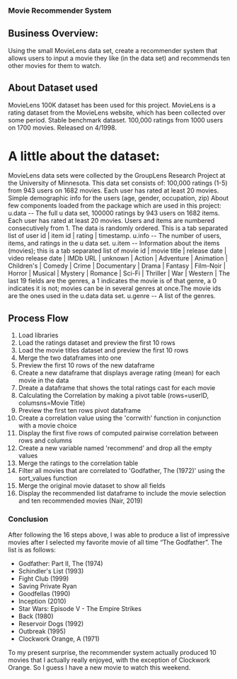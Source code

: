 ### Movie Recommender System ###

## Business Overview: ##

Using the small MovieLens data set, create a recommender system that allows users to input a movie they like (in the data set) and recommends ten other movies for them to watch. 

## About Dataset used ##

MovieLens 100K dataset has been used for this project. MovieLens is a rating dataset from the MovieLens website, which has been collected over some period. Stable benchmark dataset. 100,000 ratings from 1000 users on 1700 movies. Released on 4/1998. 

# A little about the dataset: #

MovieLens data sets were collected by the GroupLens Research Project at the University of Minnesota.
This data set consists of:
100,000 ratings (1-5) from 943 users on 1682 movies. Each user has rated at least 20 movies. Simple demographic info for the users (age, gender, occupation,
zip) About few components loaded from the package which are used in this project:
u.data -- The full u data set, 100000 ratings by 943 users on 1682 items. Each user has rated at least 20 movies. Users and items are numbered consecutively
from 1. The data is randomly ordered. This is a tab separated list of user id | item id | rating | timestamp.
u.info -- The number of users, items, and ratings in the u data set.
u.item -- Information about the items (movies); this is a tab separated list of movie id | movie title | release date | video release date | IMDb URL | unknown |
Action | Adventure | Animation | Children's | Comedy | Crime | Documentary | Drama | Fantasy | Film-Noir | Horror | Musical | Mystery | Romance | Sci-Fi | Thriller
| War | Western | The last 19 fields are the genres, a 1 indicates the movie is of that genre, a 0 indicates it is not; movies can be in several genres at once.The
movie ids are the ones used in the u.data data set.
u.genre -- A list of the genres.

## Process Flow ##

1. Load libraries
2. Load the ratings dataset and preview the first 10 rows
3. Load the movie titles dataset and preview the first 10 rows
4. Merge the two dataframes into one
5. Preview the first 10 rows of the new dataframe
6. Create a new dataframe that displays average rating (mean) for each movie in the data
7. Dreate a dataframe that shows the total ratings cast for each movie
8. Calculating the Correlation by making a pivot table (rows=userID, columsns=Movie Title)
9. Preview the first ten rows pivot dataframe
10. Create a correlation value using the 'corrwith' function in conjunction with a movie choice
11. Display the first five rows of computed pairwise correlation between rows and columns
12. Create a new variable named 'recommend' and drop all the empty values
13. Merge the ratings to the correlation table
14. Filter all movies that are correlated to 'Godfather, The (1972)' using the sort_values function
15. Merge the original movie dataset to show all fields
16. Display the recommended list dataframe to include the movie selection and ten recommended movies (Nair, 2019)

### Conclusion ###

After following the 16 steps above, I was able to produce a list of impressive movies after I selected my favorite movie of all time “The Godfather”. The list is as follows:
* Godfather: Part II, The (1974) 
* Schindler's List (1993)
* Fight Club (1999) 
* Saving Private Ryan 
* Goodfellas (1990)
* Inception (2010)
* Star Wars: Episode V - The Empire Strikes
* Back (1980)
* Reservoir Dogs (1992)
* Outbreak (1995)
* Clockwork Orange, A (1971)

To my present surprise, the recommender system actually produced 10 movies that I actually really enjoyed, with the exception of Clockwork Orange. So I guess I have a new movie
to watch this weekend.